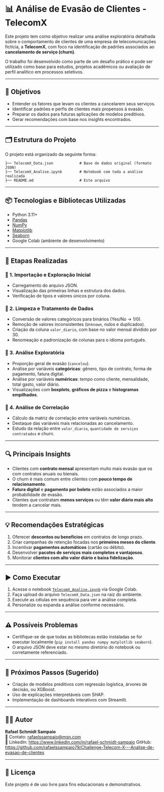 
# 📊 Análise de Evasão de Clientes - TelecomX

Este projeto tem como objetivo realizar uma análise exploratória detalhada sobre o comportamento de clientes de uma empresa de telecomunicações fictícia, a **TelecomX**, com foco na identificação de padrões associados ao **cancelamento de serviço (churn)**.

O trabalho foi desenvolvido como parte de um desafio prático e pode ser utilizado como base para estudos, projetos acadêmicos ou avaliação de perfil analítico em processos seletivos.

---

## 🧠 Objetivos

- Entender os fatores que levam os clientes a cancelarem seus serviços.
- Identificar padrões e perfis de clientes mais propensos à evasão.
- Preparar os dados para futuras aplicações de modelos preditivos.
- Gerar recomendações com base nos insights encontrados.

---

## 🗂 Estrutura do Projeto

O projeto está organizado da seguinte forma:

```
├── TelecomX_Data.json            # Base de dados original (formato JSON)
├── TelecomX_Analise.ipynb        # Notebook com toda a análise realizada
├── README.md                     # Este arquivo
```

---

## 📦 Tecnologias e Bibliotecas Utilizadas

- Python 3.11+
- [Pandas](https://pandas.pydata.org/)
- [NumPy](https://numpy.org/)
- [Matplotlib](https://matplotlib.org/)
- [Seaborn](https://seaborn.pydata.org/)
- Google Colab (ambiente de desenvolvimento)

---

## 📝 Etapas Realizadas

### 🔹 1. Importação e Exploração Inicial
- Carregamento do arquivo JSON.
- Visualização das primeiras linhas e estrutura dos dados.
- Verificação de tipos e valores únicos por coluna.

### 🔹 2. Limpeza e Tratamento de Dados
- Conversão de valores categóricos para binários (Yes/No → 1/0).
- Remoção de valores inconsistentes (`Unknown`, nulos e duplicados).
- Criação da coluna `valor_diario`, com base no valor mensal dividido por 30.
- Renomeação e padronização de colunas para o idioma português.

### 🔹 3. Análise Exploratória
- Proporção geral de evasão (`cancelou`).
- Análise por variáveis **categóricas**: gênero, tipo de contrato, forma de pagamento, fatura digital.
- Análise por variáveis **numéricas**: tempo como cliente, mensalidade, total gasto, valor diário.
- Visualizações com **boxplots**, **gráficos de pizza** e **histogramas empilhados**.

### 🔹 4. Análise de Correlação
- Cálculo da matriz de correlação entre variáveis numéricas.
- Destaque das variáveis mais relacionadas ao cancelamento.
- Estudo da relação entre `valor_diario`, `quantidade de serviços contratados` e churn.

---

## 🔍 Principais Insights

- Clientes com **contrato mensal** apresentam muito mais evasão que os com contratos anuais ou bienais.
- O churn é mais comum entre clientes com **pouco tempo de relacionamento**.
- **Fatura digital** e **pagamento por boleto** estão associados a maior probabilidade de evasão.
- Clientes que contratam **menos serviços** ou têm **valor diário mais alto** tendem a cancelar mais.

---

## 💡 Recomendações Estratégicas

1. Oferecer **descontos ou benefícios** em contratos de longo prazo.
2. Criar campanhas de retenção focadas nos **primeiros meses do cliente**.
3. Incentivar **pagamentos automáticos** (cartão ou débito).
4. Desenvolver **pacotes de serviços mais completos e vantajosos**.
5. Monitorar **clientes com alto valor diário e baixa fidelização**.

---

## ▶️ Como Executar

1. Acesse o notebook [`TelecomX_Analise.ipynb`](TelecomX_Analise.ipynb) via Google Colab.
2. Faça upload do arquivo `TelecomX_Data.json` na raiz do ambiente.
3. Execute as células em sequência para ver a análise completa.
4. Personalize ou expanda a análise conforme necessário.

---

## ⚠️ Possíveis Problemas

- Certifique-se de que todas as bibliotecas estão instaladas se for executar localmente (`pip install pandas numpy matplotlib seaborn`).
- O arquivo JSON deve estar no mesmo diretório do notebook ou corretamente referenciado.

---

## 📌 Próximos Passos (Sugerido)

- Criação de modelos preditivos com regressão logística, árvores de decisão, ou XGBoost.
- Uso de explicações interpretáveis com SHAP.
- Implementação de dashboards interativos com Streamlit.

---

## 🙋‍♂️ Autor

**Rafael Schmidt Sampaio**  
📧 Contato: rafaelssampaio@msn.com  
🔗 LinkedIn: https://www.linkedin.com/in/rafael-schmidt-sampaio
GitHub: https://github.com/rafaelssampaio79/Challenge-Telecom-X---Analise-de-evasao-de-clientes

---

## 🧾 Licença

Este projeto é de uso livre para fins educacionais e demonstrativos.
